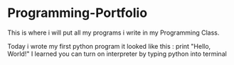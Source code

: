 # Programming-Portfolio
This is where i will put all my programs i write in my Programming Class.

Today i wrote my first python program
it looked like this : print "Hello, World!"
I learned you can turn on interpreter by typing python into terminal